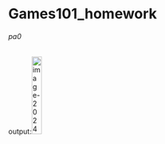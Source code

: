 # Games101_homework

###### pa0

output:<img src="https://pic-poivre.oss-cn-hangzhou.aliyuncs.com/pics/image-20240922164429281.png" alt="image-20240922164429281" style="width: 20%;" />
